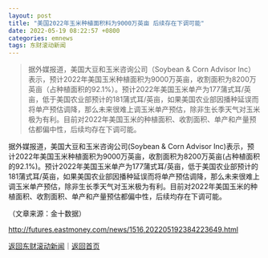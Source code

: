 ```yaml
---
layout: post
title: "美国2022年玉米种植面积料为9000万英亩 后续存在下调可能"
date: 2022-05-19 08:22:57 +0800
categories: emnews
tags: 东财滚动新闻
---
```

> 据外媒报道，美国大豆和玉米咨询公司（Soybean & Corn Advisor Inc）表示，预计2022年美国玉米种植面积为9000万英亩，收割面积为8200万英亩（占种植面积的92.1%）。预计2022年美国玉米单产为177蒲式耳/英亩，低于美国农业部预计的181蒲式耳/英亩，如果美国农业部因播种延误而将单产预估调降，那么未来很难上调玉米单产预估，除非生长季天气对玉米极为有利。目前对2022年美国玉米的种植面积、收割面积、单产和产量预估都偏中性，后续均存在下调可能。

<p> 据外媒报道，美国大豆和玉米咨询公司(Soybean & Corn Advisor Inc)表示，预计2022年美国玉米种植面积为9000万英亩，收割面积为8200万英亩(占种植面积的92.1%)。预计2022年美国玉米单产为177蒲式耳/英亩，低于美国农业部预计的181蒲式耳/英亩，如果美国农业部因播种延误而将单产预估调降，那么未来很难上调玉米单产预估，除非生长季天气对玉米极为有利。目前对2022年美国玉米的种植面积、收割面积、单产和产量预估都偏中性，后续均存在下调可能。</p><p class="em_media">（文章来源：金十数据）</p>

<http://futures.eastmoney.com/news/1516,202205192384223649.html>

[返回东财滚动新闻](//finews.withounder.com/emnews/)｜[返回首页](//finews.withounder.com/)